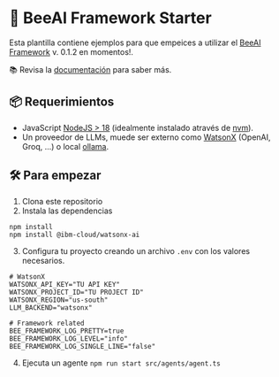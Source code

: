 # 🐝 BeeAI Framework Starter

Esta plantilla contiene ejemplos para que empeices a utilizar el [BeeAI Framework](https://github.com/i-am-bee/beeai-framework) v. 0.1.2 en momentos!.

📚 Revisa la [documentación](https://i-am-bee.github.io/beeai-framework/) para saber más.

## 📦 Requerimientos

- JavaScript [NodeJS > 18](https://nodejs.org/) (idealmente instalado através de [nvm](https://github.com/nvm-sh/nvm)).
- Un proveedor de LLMs, muede ser externo como [WatsonX](https://www.ibm.com/watsonx) (OpenAI, Groq, ...) o local [ollama](https://ollama.com).

## 🛠️ Para empezar

1. Clona este repositorio
2. Instala las dependencias 
```
npm install
npm install @ibm-cloud/watsonx-ai
```
3. Configura tu proyecto creando un archivo `.env` con los valores necesarios.
```
# WatsonX
WATSONX_API_KEY="TU API KEY"
WATSONX_PROJECT_ID="TU PROJECT ID"
WATSONX_REGION="us-south"
LLM_BACKEND="watsonx"

# Framework related
BEE_FRAMEWORK_LOG_PRETTY=true
BEE_FRAMEWORK_LOG_LEVEL="info"
BEE_FRAMEWORK_LOG_SINGLE_LINE="false"
```
4. Ejecuta un agente `npm run start src/agents/agent.ts`